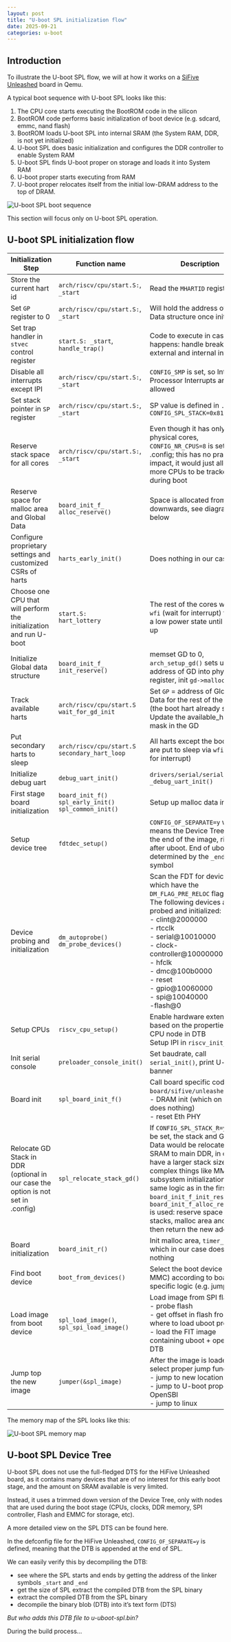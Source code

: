 ```yaml
---
layout: post
title: "U-boot SPL initialization flow"
date: 2025-09-21
categories: u-boot
---
```


## Introduction

To illustrate the U-boot SPL flow, we will at how it works on a [SiFive Unleashed](https://www.qemu.org/docs/master/system/riscv/sifive_u.html) board in Qemu.

A typical boot sequence with U-boot SPL looks like this:
1. The CPU core starts executing the BootROM code in the silicon
2. BootROM code performs basic initialization of boot device (e.g. sdcard, emmc, nand flash)
3. BootROM loads U-boot SPL into internal SRAM (the System RAM, DDR, is not yet initialized)
4. U-boot SPL does basic initialization and configures the DDR controller to enable System RAM
5. U-boot SPL finds U-boot proper on storage and loads it into System RAM
6. U-boot proper starts executing from RAM
7. U-boot proper relocates itself from the initial low-DRAM address to the top of DRAM.

![U-boot SPL boot sequence](/assets/Uboot_SPL_boot_sequence.png)


This section will focus only on U-boot SPL operation.

## U-boot SPL initialization flow

| Initialization Step | Function name | Description |
| ----------- | ----------- | ----------- |
| Store the current hart id| `arch/riscv/cpu/start.S:`,<br/>`_start` | Read the `MHARTID` register |
| Set `GP` register to 0| `arch/riscv/cpu/start.S:`,<br/>`_start` | Will hold the address of Global Data structure once initialized |
| Set trap handler in `stvec` control register | `start.S: _start`,<br/>`handle_trap()` | Code to execute in case a trap happens: handle breakpoint, external and internal interrupts |
| Disable all interrupts except IPI |`arch/riscv/cpu/start.S:`,<br/>`_start` | `CONFIG_SMP` is set, so Inter Processor Interrupts are allowed |
| Set stack pointer in `SP` register | `arch/riscv/cpu/start.S:`,<br/>`_start`| SP value is defined in `.config`: `CONFIG_SPL_STACK=0x81cfe70` |
| Reserve stack space for all cores | `arch/riscv/cpu/start.S:`,<br/>`_start` | Even though it has only 5 physical cores, `CONFIG_NR_CPUS=8` is set in the .config; this has no practical impact, it would just allow more CPUs to be tracked during boot |
| Reserve space for malloc area and Global Data| `board_init_f_`<br>`alloc_reserve()`  | Space is allocated from the SP downwards, see diagram below |
| Configure proprietary settings and customized CSRs of harts | `harts_early_init()` | Does nothing in our case |
| Choose one CPU that will perform the initialization and run U-boot | `start.S:`<br/>`hart_lottery` | The rest of the cores will call `wfi` (wait for interrupt) to enter a low power state until woken up |
| Initialize Global data structure | `board_init_f_`<br/>`init_reserve()` | memset GD to 0, `arch_setup_gd()` sets up the address of GD into physical `GP` register, init `gd->malloc_base` |
| Track available harts | `arch/riscv/cpu/start.S`<br/>`wait_for_gd_init` |Set `GP` = address of Global Data for the rest of the harts (the boot hart already set it)<br/>Update the available_harts mask in the GD |
| Put secondary harts to sleep | `arch/riscv/cpu/start.S`<br/>`secondary_hart_loop` | All harts except the boot hart are put to sleep via `wfi` (wait for interrupt) |
| Initialize debug uart | `debug_uart_init()` | `drivers/serial/serial_sbi.c:` `_debug_uart_init()` |
| First stage board initialization | `board_init_f()`<br/>`spl_early_init()`<br/>`spl_common_init()` | Setup up malloc data in GD |
| Setup device tree | `fdtdec_setup()` | `CONFIG_OF_SEPARATE=y` which means the Device Tree is at the end of the image, right after uboot. End of uboot is determined by the `_end` linker symbol  |
| Device probing and initialization | `dm_autoprobe()`<br/>`dm_probe_devices()`| Scan the FDT for devices which have the `DM_FLAG_PRE_RELOC` flag set. The following devices are probed and initialized:<br/>- clint@2000000<br/>- rtcclk<br/>- serial@10010000<br/>- clock-controller@10000000<br/>- hfclk<br/>- dmc@100b0000<br/>- reset<br/>- gpio@10060000<br/>- spi@10040000<br/>-flash@0 |
| Setup CPUs | `riscv_cpu_setup()` | Enable hardware extensions based on the properties of the CPU node in DTB<br/>Setup IPI in `riscv_init_ipi()` |
| Init serial console | `preloader_console_init()` | Set baudrate, call `serial_init()`, print U-boot banner |
| Board init | `spl_board_init_f()` | Call board specific code in `board/sifive/unleashed/spl.c`:<br/>- DRAM init (which on Qemu does nothing)<br/>- reset Eth PHY |
| Relocate GD Stack in DDR (optional in our case the option is not set in .config) | `spl_relocate_stack_gd()` | If `CONFIG_SPL_STACK_R=y` would be set, the stack and Global Data would be relocated from SRAM to main DDR, in order to have a larger stack size for complex things like MMC subsystem initialization. The same logic as in the first `board_init_f_init_reserve()`/` board_init_f_alloc_reserve()` is used: reserve space for core stacks, malloc area and GD then return the new address|
| Board initialization | `board_init_r()` | Init malloc area, `timer_init()` which in our case does nothing |
| Find boot device | `boot_from_devices()` | Select the boot device (SPI or MMC) according to board specific logic (e.g. jumpers) |
| Load image from boot device | `spl_load_image()`,<br/>`spl_spi_load_image()` | Load image from SPI flash:<br/>- probe flash<br/>- get offset in flash from where to load uboot proper<br/>- load the FIT image containing uboot + opensbi + DTB |
| Jump top the new image | `jumper(&spl_image)` | After the image is loaded, select proper jump functions:<br/>- jump to new location<br/>- jump to U-boot proper via OpenSBI<br/>- jump to linux | 

The memory map of the SPL looks like this:

![U-boot SPL memory map](/assets/SPL_memory_map.png)

## U-boot SPL Device Tree

U-boot SPL does not use the full-fledged DTS for the HiFive Unleashed board, as it contains many devices that are of no interest for this early boot stage, and the amount on SRAM available is very limited.

Instead, it uses a trimmed down version of the Device Tree, only with nodes that are used during the boot stage (CPUs, clocks, DDR memory, SPI controller, Flash and EMMC for storage, etc).

A more detailed view on the SPL DTS can be found here.

In the defconfig file for the HiFive Unleashed, `CONFIG_OF_SEPARATE=y` is defined, meaning that the DTB is appended at the end of SPL.

We can easily verify this by decompiling the DTB:

- see where the SPL starts and ends by getting the address of the linker symbols `_start` and `_end`
- get the size of SPL extract the compiled DTB from the SPL binary
- extract the compiled DTB from the SPL binary
- decompile the binary blob (DTB) into it’s text form (DTS)


*But who adds this DTB file to u-uboot-spl.bin?*

During the build process...